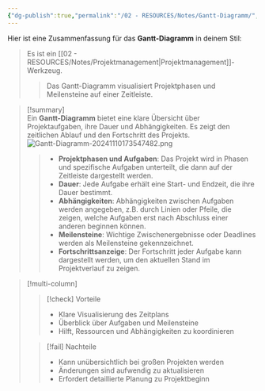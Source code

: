 ```yaml
---
{"dg-publish":true,"permalink":"/02 - RESOURCES/Notes/Gantt-Diagramm/","tags":["projektmanagement","GFN/LFF4"],"noteIcon":"","updated":"2024-11-10T17:35:55.082+01:00"}
---
```


Hier ist eine Zusammenfassung für das **Gantt-Diagramm** in deinem Stil:

>Es ist ein [[02 - RESOURCES/Notes/Projektmanagement\|Projektmanagement]]-Werkzeug.
>>Das Gantt-Diagramm visualisiert Projektphasen und Meilensteine auf einer Zeitleiste.

>[!summary]  
>Ein **Gantt-Diagramm** bietet eine klare Übersicht über Projektaufgaben, ihre Dauer und Abhängigkeiten. Es zeigt den zeitlichen Ablauf und den Fortschritt des Projekts.
>![Gantt-Diagramm-20241110173547482.png](/img/user/02%20-%20RESOURCES/Files/IMG/Gantt-Diagramm-20241110173547482.png)
>
>>- **Projektphasen und Aufgaben**: Das Projekt wird in Phasen und spezifische Aufgaben unterteilt, die dann auf der Zeitleiste dargestellt werden.
>>- **Dauer**: Jede Aufgabe erhält eine Start- und Endzeit, die ihre Dauer bestimmt.
>>- **Abhängigkeiten**: Abhängigkeiten zwischen Aufgaben werden angegeben, z.B. durch Linien oder Pfeile, die zeigen, welche Aufgaben erst nach Abschluss einer anderen beginnen können.
>>- **Meilensteine**: Wichtige Zwischenergebnisse oder Deadlines werden als Meilensteine gekennzeichnet.
>>- **Fortschrittsanzeige**: Der Fortschritt jeder Aufgabe kann dargestellt werden, um den aktuellen Stand im Projektverlauf zu zeigen.

>[!multi-column]
>
>>[!check] Vorteile
>>- Klare Visualisierung des Zeitplans
>>- Überblick über Aufgaben und Meilensteine
>>- Hilft, Ressourcen und Abhängigkeiten zu koordinieren
>
>>[!fail] Nachteile
>>- Kann unübersichtlich bei großen Projekten werden
>>- Änderungen sind aufwendig zu aktualisieren
>>- Erfordert detaillierte Planung zu Projektbeginn
